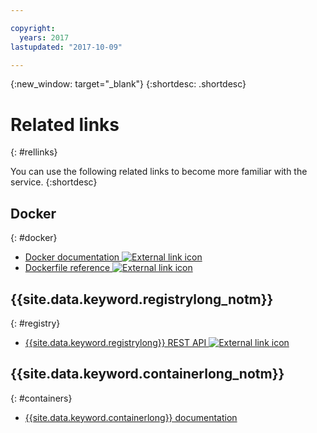 ```yaml
---

copyright:
  years: 2017
lastupdated: "2017-10-09"

---
```


{:new_window: target="_blank"}
{:shortdesc: .shortdesc}


# Related links
{: #rellinks}

You can use the following related links to become more familiar with the service.
{:shortdesc}

## Docker
{: #docker}

* <a href="https://docs.docker.com/engine/" target="_blank">Docker documentation <img src="../../icons/launch-glyph.svg" alt="External link icon"></a>
* <a href="http://docs.docker.com/engine/reference/builder/" target="_blank">Dockerfile reference <img src="../../icons/launch-glyph.svg" alt="External link icon"></a>

## {{site.data.keyword.registrylong_notm}}
{: #registry}

* <a href="https://registry.ng.bluemix.net/api/doc/" target="_blank">{{site.data.keyword.registrylong}} REST API <img src="../../icons/launch-glyph.svg" alt="External link icon"></a>

## {{site.data.keyword.containerlong_notm}}
{: #containers}
* [{{site.data.keyword.containerlong}} documentation](../../containers/container_index.html)
